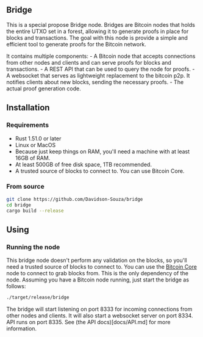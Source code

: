 ## Bridge

This is a special propose Bridge node. Bridges are Bitcoin nodes that holds the entire UTXO set in a forest, allowing it to generate proofs in place for blocks and transactions. The goal with this node is provide a simple and efficient tool to generate proofs for the Bitcoin network.

It contains multiple components:
    - A Bitcoin node that accepts connections from other nodes and clients and can serve proofs for blocks and transactions.
    - A REST API that can be used to query the node for proofs.
    - A websocket that serves as lightweight replacement to the bitcoin p2p. It notifies clients about new blocks, sending the necessary proofs.
    - The actual proof generation code.

## Installation

### Requirements

- Rust 1.51.0 or later
- Linux or MacOS
- Because just keep things on RAM, you'll need a machine with at least 16GB of RAM.
- At least 500GB of free disk space, 1TB recommended.
- A trusted source of blocks to connect to. You can use Bitcoin Core.

### From source

```bash
git clone https://github.com/Davidson-Souza/bridge
cd bridge
cargo build --release
```

## Using

### Running the node

This bridge node doesn't perform any validation on the blocks, so you'll need a trusted source of blocks to connect to. You can use the [Bitcoin Core](https://github.com/bitcoin/bitcoin) node to connect to grab blocks from. This is the only dependency of the node.
Assuming you have a Bitcoin node running, just start the bridge as follows:

```bash
./target/release/bridge
```

The bridge will start listening on port 8333 for incoming connections from other nodes and clients. It will also start a websocket server on port 8334. API runs on port 8335. See (the API docs)[docs/API.md] for more information.